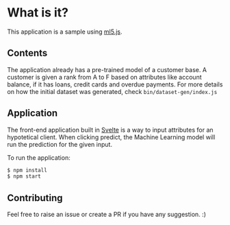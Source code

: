 # What is it?

This application is a sample using [ml5.js](https://ml5js.org/).

## Contents

The application already has a pre-trained model of a customer base. A customer is given a rank from A to F based on attributes like account balance, if it has loans, credit cards and overdue payments. For more details on how the initial dataset was generated, check `bin/dataset-gen/index.js`

## Application

The front-end application built in [Svelte](https://svelte.dev/) is a way to input attributes for an hypotetical client. When clicking predict, the Machine Learning model will run the prediction for the given input.

To run the application:

```bash
$ npm install
$ npm start
```

## Contributing

Feel free to raise an issue or create a PR if you have any suggestion. :)
